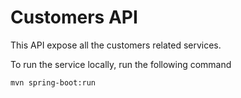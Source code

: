 # Customers API
This API expose all the customers related services.

To run the service locally, run the following command
    
    mvn spring-boot:run

